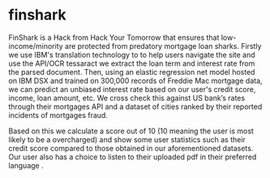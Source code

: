 # finshark
FinShark is a Hack from Hack Your Tomorrow that ensures that low-income/minority are protected from predatory mortgage loan sharks.
Firstly we use IBM's translation technology to to help users navigate the site and use the API/OCR tessaract we extract the loan term and interest rate from the parsed document.
Then, using an elastic regression net model hosted on IBM DSX and trained on 300,000 records of Freddie Mac mortgage data, we can predict an unbiased interest rate based on our user's credit score, income, loan amount, etc.
We cross check this against US bank’s rates through their mortgages API and a dataset of cities ranked by their reported incidents of mortgages fraud. 

Based on this we calculate a score out of 10 (10 meaning the user is most likely to be a overcharged) and show some user statistics such as their credit score compared to those obtained in our aforementioned datasets. 
Our user also has a choice to listen to their uploaded pdf in their preferred language .
